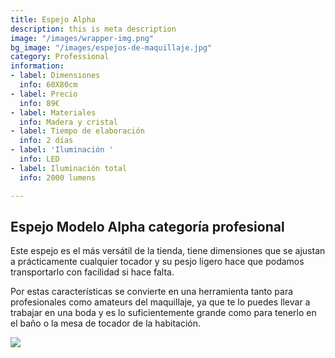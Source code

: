 ```yaml
---
title: Espejo Alpha
description: this is meta description
image: "/images/wrapper-img.png"
bg_image: "/images/espejos-de-maquillaje.jpg"
category: Professional
information:
- label: Dimensiones
  info: 60X80cm
- label: Precio
  info: 89€
- label: Materiales
  info: Madera y cristal
- label: Tiempo de elaboración
  info: 2 días
- label: 'Iluminación '
  info: LED
- label: Iluminación total
  info: 2000 lumens

---
```

## Espejo Modelo Alpha categoría profesional

Este espejo es el más versátil de la tienda, tiene dimensiones que se ajustan a prácticamente cualquier tocador y su pesjo ligero hace que podamos transportarlo con facilidad si hace falta.

Por estas características se convierte en una herramienta tanto para profesionales como amateurs del maquillaje, ya que te lo puedes llevar a trabajar en una boda y es lo suficientemente grande como para tenerlo en el baño o la mesa de tocador de la habitación.

[![](/images/boton.png)](https://espejosdemaquillaje.netlify.app/contact/ "Pedir")